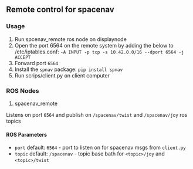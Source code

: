 ## Remote control for spacenav

### Usage

1. Run spcenav_remote ros node on displaynode
2. Open the port 6564 on the remote system by adding the below to /etc/iptables.conf:
`-A INPUT -p tcp -s 10.42.0.0/16 --dport 6564 -j ACCEPT`
3. Forward port `6564`
4. Install the `spnav` package: `pip install spnav`
5. Run scrips/client.py on client computer


### ROS Nodes

1. spacenav_remote

Listens on port `6564` and publish on `/spacenav/twist` and `/spacenav/joy` ros topics

#### ROS Parameters

* `port` default: `6564` - port to listen on for spacenav msgs from `client.py`
* `topic` default: `/spacenav` - topic base bath for `<topic>/joy` and `<topic>/twist`
